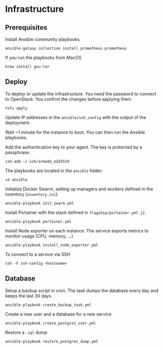 # Infrastructure

## Prerequisites

Install Ansible community playbooks

```
ansible-galaxy collection install prometheus.prometheus
```

If you run the playbooks from MacOS

```
brew install gnu-tar
```

## Deploy

To deploy or update the infrastructure. You need the password to connect to OpenStack. You confirm the changes before applying them.

```
tofu apply
```

Update IP addresses in the `ansible/ssh_config` with the output of the deployment.

Wait ~1 minute for the instance to boot. You can then run the Ansible playbooks.

Add the authentication key to your agent. The key is protected by a passphrase.
```
ssh-add ~/.ssh/armada_ed25519
```

The playbooks are located in the `ansible` folder.
```
cd ansible
```

Initialize Docker Swarm, setting up managers and workers defined in the inventory (`inventory.ini`).
```
ansible-playbook init_swarm.yml
```

Install Portainer with the stack defined in `flagship/portainer.yml.j2`.
```
ansible-playbook portainer.yml
```

Install Node exporter on each instance. The service exports metrics to monitor usage (CPU, memory, ...)
```
ansible-playbook install_node_exporter.yml
```

To connect to a service via SSH
```
ssh -F ssh-config <hostname>
```

## Database

Setup a backup script in cron. The task dumps the database every day and keeps the last 30 days.
```
ansible-playbook create_backup_task.yml
```

Create a new user and a database for a new service
```
ansible-playbook create_postgres_user.yml
```

Restore a `.sql` dump
```
ansible-playbook restore_postgres_dump.yml
```

